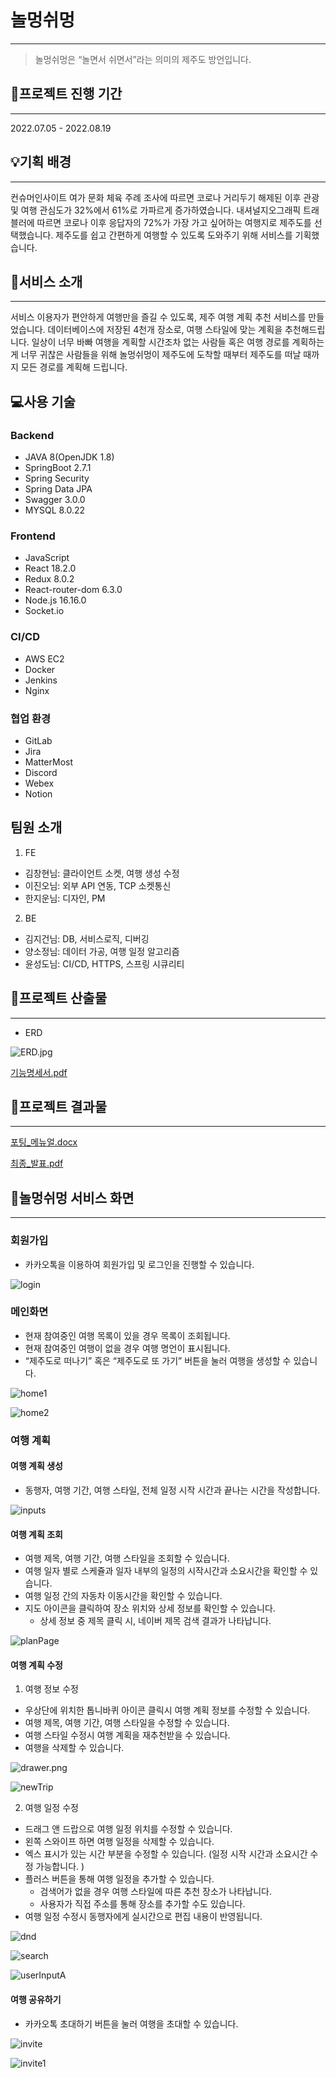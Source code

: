 # 놀멍쉬멍

---

> 놀멍쉬멍은 “놀면서 쉬면서”라는 의미의 제주도 방언입니다.

## 📅프로젝트 진행 기간

---

2022.07.05 - 2022.08.19

## 💡기획 배경

---

컨슈머인사이트 여가 문화 체육 주례 조사에 따르면 코로나 거리두기 해제된 이후 관광 및 여행 관심도가 32%에서 61%로 가파르게 증가하였습니다. 내셔널지오그래픽 트래블러에 따르면 코로나 이후 응답자의 72%가 가장 가고 싶어하는 여행지로 제주도를 선택했습니다. 제주도를 쉽고 간편하게 여행할 수 있도록 도와주기 위해 서비스를 기획했습니다.

## 📍서비스 소개

---

서비스 이용자가 편안하게 여행만을 즐길 수 있도록, 제주 여행 계획 추천 서비스를 만들었습니다.
데이터베이스에 저장된 4천개 장소로, 여행 스타일에 맞는 계획을 추천해드립니다. 일상이 너무 바빠 여행을 계획할 시간조차 없는 사람들 혹은 여행 경로를 계획하는게 너무 귀찮은 사람들을 위해 놀멍쉬멍이 제주도에 도착할 때부터 제주도를 떠날 때까지 모든 경로를 계획해 드립니다.

## 💻사용 기술

### Backend

- JAVA 8(OpenJDK 1.8)
- SpringBoot 2.7.1
- Spring Security
- Spring Data JPA
- Swagger 3.0.0
- MYSQL 8.0.22

### Frontend

- JavaScript
- React 18.2.0
- Redux 8.0.2
- React-router-dom 6.3.0
- Node.js 16.16.0
- Socket.io

### CI/CD

- AWS EC2
- Docker
- Jenkins
- Nginx

### 협업 환경

- GitLab
- Jira
- MatterMost
- Discord
- Webex
- Notion

## 팀원 소개

1. FE
  - 김창현님: 클라이언트 소켓, 여행 생성 수정
  - 이진오님: 외부 API 연동, TCP 소켓통신
  - 한지운님: 디자인, PM

2. BE
  - 김지건님: DB, 서비스로직, 디버깅
  - 양소정님: 데이터 가공, 여행 일정 알고리즘
  - 윤성도님: CI/CD, HTTPS, 스프링 시큐리티


## 📖프로젝트 산출물

---

- ERD

![ERD.jpg](README-asset/ERD.jpg)

[기능명세서.pdf](docs/기능명세서.pdf)

## 📖프로젝트 결과물

---

[포팅_메뉴얼.docx](exec/포팅_메뉴얼.docx)

[최종_발표.pdf](docs/%EC%84%9C%EC%9A%B8_6%EB%B0%98_A609_%EB%B0%9C%ED%91%9C%EC%9E%90%EB%A3%8C.pdf)

## 💎놀멍쉬멍 서비스 화면

---

### 회원가입

- 카카오톡을 이용하여 회원가입 및 로그인을 진행할 수 있습니다.

![login](README-asset/login.png)

### 메인화면

- 현재 참여중인 여행 목록이 있을 경우 목록이 조회됩니다.
- 현재 참여중인 여행이 없을 경우 여행 명언이 표시됩니다.
- “제주도로 떠나기” 혹은 “제주도로 또 가기” 버튼을 눌러 여행을 생성할 수 있습니다.

![home1](README-asset/home1.png)

![home2](README-asset/home2.png)

### 여행 계획

#### 여행 계획 생성

- 동행자, 여행 기간, 여행 스타일, 전체 일정 시작 시간과 끝나는 시간을 작성합니다.

![inputs](https://user-images.githubusercontent.com/99027846/187189570-6d296616-2deb-4bb8-90be-07798204bae9.gif)

#### 여행 계획 조회

- 여행 제목, 여행 기간, 여행 스타일을 조회할 수 있습니다.
- 여행 일자 별로 스케쥴과 일자 내부의 일정의 시작시간과 소요시간을 확인할 수 있습니다.
- 여행 일정 간의 자동차 이동시간을 확인할 수 있습니다.
- 지도 아이콘을 클릭하여 장소 위치와 상세 정보를 확인할 수 있습니다.
  - 상세 정보 중 제목 클릭 시, 네이버 제목 검색 결과가 나타납니다.

![planPage](README-asset/planPage.png)

#### 여행 계획 수정

1. 여행 정보 수정
- 우상단에 위치한 톱니바퀴 아이콘 클릭시 여행 계획 정보를 수정할 수 있습니다.
- 여행 제목, 여행 기간, 여행 스타일을 수정할 수 있습니다.
- 여행 스타일 수정시 여행 계획을 재추천받을 수 있습니다.
- 여행을 삭제할 수 있습니다.

![drawer.png](README-asset/drawer.png)

![newTrip](https://user-images.githubusercontent.com/99027846/187188929-12e714e8-add2-4b75-9663-8a69b0e092f7.gif)


2. 여행 일정 수정
- 드래그 앤 드랍으로 여행 일정 위치를 수정할 수 있습니다.
- 왼쪽 스와이프 하면 여행 일정을 삭제할 수 있습니다.
- 엑스 표시가 있는 시간 부분을 수정할 수 있습니다. (일정 시작 시간과 소요시간 수정 가능합니다. )
- 플러스 버튼을 통해 여행 일정을 추가할 수 있습니다.
  - 검색어가 없을 경우 여행 스타일에 따른 추천 장소가 나타납니다.
  - 사용자가 직접 주소를 통해 장소를 추가할 수도 있습니다.
- 여행 일정 수정시 동행자에게 실시간으로 편집 내용이 반영됩니다.

![dnd](https://user-images.githubusercontent.com/99027846/187189144-acd859b3-7353-4525-acd6-c23d222f4f8b.gif)

![search](https://user-images.githubusercontent.com/99027846/187189212-919957e9-1ff6-4fdd-838e-481e74877909.gif)

![userInputA](README-asset/userInputA.png)

#### 여행 공유하기

- 카카오톡 초대하기 버튼을 눌러 여행을 초대할 수 있습니다.

![invite](README-asset/invite.png)

![invite1](https://user-images.githubusercontent.com/99027846/187189297-bedcdf93-6ba9-4755-a7f1-be38c8b60b9e.gif)




